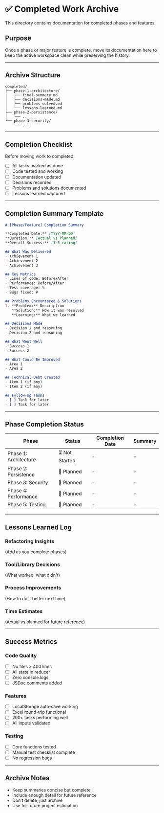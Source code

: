 # ✅ Completed Work Archive

This directory contains documentation for completed phases and features.

## Purpose

Once a phase or major feature is complete, move its documentation here to keep the active workspace clean while preserving the history.

---

## Archive Structure

```
completed/
├── phase-1-architecture/
│   ├── final-summary.md
│   ├── decisions-made.md
│   ├── problems-solved.md
│   └── lessons-learned.md
├── phase-2-persistence/
│   └── ...
└── phase-3-security/
    └── ...
```

---

## Completion Checklist

Before moving work to completed:

- [ ] All tasks marked as done
- [ ] Code tested and working
- [ ] Documentation updated
- [ ] Decisions recorded
- [ ] Problems and solutions documented
- [ ] Lessons learned captured

---

## Completion Summary Template

```markdown
# [Phase/Feature] Completion Summary

**Completed Date:** [YYYY-MM-DD]
**Duration:** [Actual vs Planned]
**Overall Success:** [1-5 rating]

## What Was Delivered
- Achievement 1
- Achievement 2
- Achievement 3

## Key Metrics
- Lines of code: Before/After
- Performance: Before/After  
- Test coverage: %
- Bugs fixed: #

## Problems Encountered & Solutions
1. **Problem:** Description
   **Solution:** How it was resolved
   **Learning:** What we learned

## Decisions Made
- Decision 1 and reasoning
- Decision 2 and reasoning

## What Went Well
- Success 1
- Success 2

## What Could Be Improved
- Area 1
- Area 2

## Technical Debt Created
- Item 1 (if any)
- Item 2 (if any)

## Follow-up Tasks
- [ ] Task for later
- [ ] Task for later
```

---

## Phase Completion Status

| Phase | Status | Completion Date | Summary |
|-------|--------|----------------|----------|
| Phase 1: Architecture | ⏳ Not Started | - | - |
| Phase 2: Persistence | 📅 Planned | - | - |
| Phase 3: Security | 📅 Planned | - | - |
| Phase 4: Performance | 📅 Planned | - | - |
| Phase 5: Testing | 📅 Planned | - | - |

---

## Lessons Learned Log

### Refactoring Insights
(Add as you complete phases)

### Tool/Library Decisions
(What worked, what didn't)

### Process Improvements
(How to do it better next time)

### Time Estimates
(Actual vs planned for future reference)

---

## Success Metrics

### Code Quality
- [ ] No files > 400 lines
- [ ] All state in reducer
- [ ] Zero console.logs
- [ ] JSDoc comments added

### Features
- [ ] LocalStorage auto-save working
- [ ] Excel round-trip functional
- [ ] 200+ tasks performing well
- [ ] All inputs validated

### Testing
- [ ] Core functions tested
- [ ] Manual test checklist complete
- [ ] No regression bugs

---

## Archive Notes

- Keep summaries concise but complete
- Include enough detail for future reference
- Don't delete, just archive
- Use for future project estimation